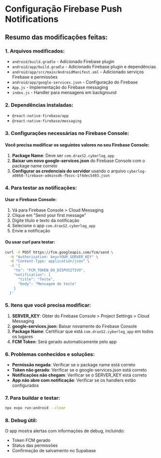 # Configuração Firebase Push Notifications

## Resumo das modificações feitas:

### 1. Arquivos modificados:

- `android/build.gradle` - Adicionado Firebase plugin
- `android/app/build.gradle` - Adicionado Firebase plugin e dependências
- `android/app/src/main/AndroidManifest.xml` - Adicionado serviços Firebase e permissões
- `android/app/google-services.json` - Configuração do Firebase
- `App.js` - Implementação do Firebase messaging
- `index.js` - Handler para mensagens em background

### 2. Dependências instaladas:

- `@react-native-firebase/app`
- `@react-native-firebase/messaging`

### 3. Configurações necessárias no Firebase Console:

#### Você precisa modificar os seguintes valores no seu Firebase Console:

1. **Package Name**: Deve ser `com.draxS2.cyberlog_app`
2. **Baixar um novo google-services.json** do Firebase Console com o package name correto
3. **Configurar as credenciais do servidor** usando o arquivo `cyberlog-a0868-firebase-adminsdk-fbsvc-1f4dec5493.json`

### 4. Para testar as notificações:

#### Usar o Firebase Console:

1. Vá para Firebase Console > Cloud Messaging
2. Clique em "Send your first message"
3. Digite título e texto da notificação
4. Selecione o app `com.draxS2.cyberlog_app`
5. Envie a notificação

#### Ou usar curl para testar:

```bash
curl -X POST https://fcm.googleapis.com/fcm/send \
  -H "Authorization: key=YOUR_SERVER_KEY" \
  -H "Content-Type: application/json" \
  -d '{
    "to": "FCM_TOKEN_DO_DISPOSITIVO",
    "notification": {
      "title": "Teste",
      "body": "Mensagem de teste"
    }
  }'
```

### 5. Itens que você precisa modificar:

1. **SERVER_KEY**: Obter do Firebase Console > Project Settings > Cloud Messaging
2. **google-services.json**: Baixar novamente do Firebase Console
3. **Package Name**: Certificar que está `com.draxS2.cyberlog_app` em todos os lugares
4. **FCM Token**: Será gerado automaticamente pelo app

### 6. Problemas conhecidos e soluções:

- **Permissão negada**: Verificar se o package name está correto
- **Token não gerado**: Verificar se o google-services.json está correto
- **Notificações não chegam**: Verificar se o SERVER_KEY está correto
- **App não abre com notificação**: Verificar se os handlers estão configurados

### 7. Para buildar e testar:

```bash
npx expo run:android --clear
```

### 8. Debug útil:

O app mostra alertas com informações de debug, incluindo:

- Token FCM gerado
- Status das permissões
- Confirmação de salvamento no Supabase
